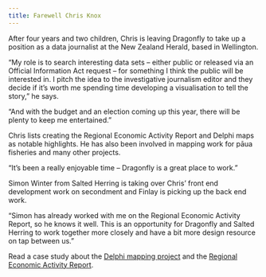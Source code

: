 ```yaml
---
title: Farewell Chris Knox
---
```

After four years and two children, Chris is leaving Dragonfly to take up a position as a data journalist at the New Zealand Herald, based in Wellington.

<!--more-->

“My role is to search interesting data sets – either public or released via an Official Information Act request – for something I think the public will be interested in. I pitch the idea to the investigative journalism editor and they decide if it’s worth me spending time developing a visualisation to tell the story,” he says.

“And with the budget and an election coming up this year, there will be plenty to keep me entertained.”

Chris lists creating the Regional Economic Activity Report and Delphi maps as notable highlights. He has also been involved in mapping work for pāua fisheries and many other projects.

“It’s been a really enjoyable time – Dragonfly is a great place to work.”

Simon Winter from Salted Herring is taking over Chris’ front end development work on secondment and Finlay is picking up the back end work.

“Simon has already worked with me on the Regional Economic Activity Report, so he knows it well. This is an opportunity for Dragonfly and Salted Herring to work together more closely and have a bit more design resource on tap between us.”

Read a case study about the [Delphi mapping project](https://www.dragonfly.co.nz/work/delphi-case-study.html) and the [Regional Economic Activity Report](https://www.dragonfly.co.nz/work/webrear-case-study.html).
